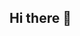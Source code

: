 ## Hi there 👋

<!--
**stephfarr/stephfarr** is a ✨ _special_ ✨ repository because its `README.md` (this file) appears on your GitHub profile.

Here are some ideas to get you started:

- 🔭 I’m currently working on developing the predictive analytics and modelling capabilities of my organisation
- 🌱 I’m currently a student on a BSc Data Science degree with BPP University
- 🤔 I’m looking for help with writing Python code
- 💬 Ask me about analytics in Local Government
- 📫 How to reach me: stephanie.farr@kirklees.gov.uk
- 😄 Pronouns: she/her
- ⚡ Fun fact: If there's something new to try, I'll give it a go!
-->
